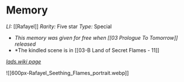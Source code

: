 # Memory
*LI:* [[Rafayel]]
*Rarity:* Five star
*Type:*  Special
* *This memory was given for free when [[03 Prologue To Tomorrow]] released*
* *The kindled scene is in [[03-B Land of Secret Flames - 11]]

*[lads.wiki page](https://lads.wiki/wiki/Rafayel:_Seething_Flames)*

![[600px-Rafayel_Seething_Flames_portrait.webp]]

